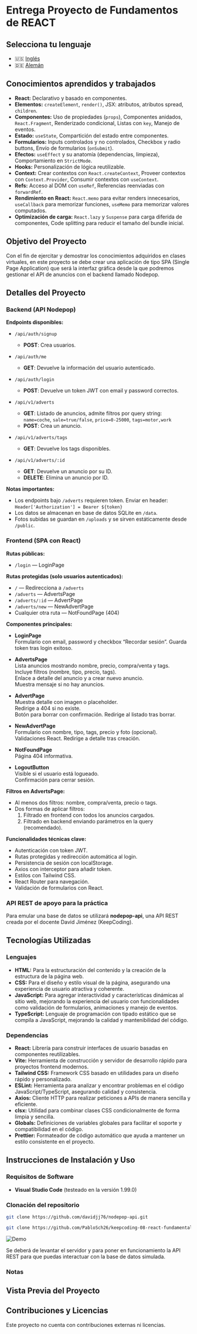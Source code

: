 # Entrega Proyecto de Fundamentos de REACT

## Selecciona tu lenguaje

- 🇺🇸 [Inglés](README.md)
- 🇩🇪 [Alemán](README.de.md)

<!-- ------------------------------------------------------------------------------------------- -->
## Conocimientos aprendidos y trabajados

- **React:** Declarativo y basado en componentes.
- **Elementos:** `createElement`, `render()`, JSX: atributos, atributos spread, `children`.
- **Componentes:** Uso de propiedades (`props`), Componentes anidados, `React.Fragment`, Renderizado condicional, Listas con `key`, Manejo de eventos.
- **Estado:** `useState`, Compartición del estado entre componentes.
- **Formularios:** Inputs controlados y no controlados, Checkbox y radio buttons, Envío de formularios (`onSubmit`).
- **Efectos:** `useEffect` y su anatomía (dependencias, limpieza), Comportamiento en `StrictMode`.
- **Hooks:** Personalización de lógica reutilizable.
- **Context:** Crear contextos con `React.createContext`, Proveer contextos con `Context.Provider`, Consumir contextos con `useContext`.
- **Refs:** Acceso al DOM con `useRef`, Referencias reenviadas con `forwardRef`.
- **Rendimiento en React:** `React.memo` para evitar renders innecesarios, `useCallback` para memorizar funciones, `useMemo` para memorizar valores computados.
- **Optimización de carga:** `React.lazy` y `Suspense` para carga diferida de componentes, Code splitting para reducir el tamaño del bundle inicial.

<!-- ------------------------------------------------------------------------------------------- -->
## Objetivo del Proyecto

Con el fin de ejercitar y demostrar los conocimientos adquiridos en clases virtuales, en este proyecto se debe crear una aplicación de tipo SPA (Single Page Application) que será la interfaz gráfica desde la que podremos gestionar el API de anuncios con el backend llamado Nodepop.

<!-- ------------------------------------------------------------------------------------------- -->
## Detalles del Proyecto

### Backend (API Nodepop)

**Endpoints disponibles:**

- `/api/auth/signup`  
  - **POST**: Crea usuarios.

- `/api/auth/me`  
  - **GET**: Devuelve la información del usuario autenticado.

- `/api/auth/login`  
  - **POST**: Devuelve un token JWT con email y password correctos.

- `/api/v1/adverts`  
  - **GET**: Listado de anuncios, admite filtros por query string:  
    `name=coche`, `sale=true/false`, `price=0-25000`, `tags=motor,work`  
  - **POST**: Crea un anuncio.

- `/api/v1/adverts/tags`  
  - **GET**: Devuelve los tags disponibles.

- `/api/v1/adverts/:id`  
  - **GET**: Devuelve un anuncio por su ID.  
  - **DELETE**: Elimina un anuncio por ID.

**Notas importantes:**

- Los endpoints bajo `/adverts` requieren token. Enviar en header:
  `Header['Authorization'] = Bearer ${token}`  
- Los datos se almacenan en base de datos SQLite en `/data`.  
- Fotos subidas se guardan en `/uploads` y se sirven estáticamente desde `/public`.  

### Frontend (SPA con React)

**Rutas públicas:**

- `/login` — LoginPage

**Rutas protegidas (solo usuarios autenticados):**

- `/` — Redirecciona a `/adverts`  
- `/adverts` — AdvertsPage  
- `/adverts/:id` — AdvertPage  
- `/adverts/new` — NewAdvertPage  
- Cualquier otra ruta — NotFoundPage (404)

**Componentes principales:**

- **LoginPage**  
  Formulario con email, password y checkbox “Recordar sesión”. Guarda token tras login exitoso.

- **AdvertsPage**  
  Lista anuncios mostrando nombre, precio, compra/venta y tags.  
  Incluye filtros (nombre, tipo, precio, tags).  
  Enlace a detalle del anuncio y a crear nuevo anuncio.  
  Muestra mensaje si no hay anuncios.

- **AdvertPage**  
  Muestra detalle con imagen o placeholder.  
  Redirige a 404 si no existe.  
  Botón para borrar con confirmación. Redirige al listado tras borrar.

- **NewAdvertPage**  
  Formulario con nombre, tipo, tags, precio y foto (opcional).  
  Validaciones React. Redirige a detalle tras creación.

- **NotFoundPage**  
  Página 404 informativa.

- **LogoutButton**  
  Visible si el usuario está logueado.  
  Confirmación para cerrar sesión.

**Filtros en AdvertsPage:**

- Al menos dos filtros: nombre, compra/venta, precio o tags.  
- Dos formas de aplicar filtros:  
  1. Filtrado en frontend con todos los anuncios cargados.  
  2. Filtrado en backend enviando parámetros en la query (recomendado).

**Funcionalidades técnicas clave:**

- Autenticación con token JWT.  
- Rutas protegidas y redirección automática al login.  
- Persistencia de sesión con localStorage.  
- Axios con interceptor para añadir token.  
- Estilos con Tailwind CSS.  
- React Router para navegación.  
- Validación de formularios con React.

### API REST de apoyo para la práctica

Para emular una base de datos se utilizará **nodepop-api**, una API REST creada por el docente David Jiménez (KeepCoding).

<!-- ------------------------------------------------------------------------------------------- -->
## Tecnologías Utilizadas

### Lenguajes

- **HTML:** Para la estructuración del contenido y la creación de la estructura de la página web.
- **CSS:** Para el diseño y estilo visual de la página, asegurando una experiencia de usuario atractiva y coherente.
- **JavaScript:** Para agregar interactividad y características dinámicas al sitio web, mejorando la experiencia del usuario con funcionalidades como validación de formularios, animaciones y manejo de eventos.
- **TypeScript:** Lenguaje de programación con tipado estático que se compila a JavaScript, mejorando la calidad y mantenibilidad del código.

### Dependencias

- **React:** Librería para construir interfaces de usuario basadas en componentes reutilizables.
- **Vite:** Herramienta de construcción y servidor de desarrollo rápido para proyectos frontend modernos.
- **Tailwind CSS:** Framework CSS basado en utilidades para un diseño rápido y personalizado.
- **ESLint:** Herramienta para analizar y encontrar problemas en el código JavaScript/TypeScript, asegurando calidad y consistencia.
- **Axios:** Cliente HTTP para realizar peticiones a APIs de manera sencilla y eficiente.
- **clsx:** Utilidad para combinar clases CSS condicionalmente de forma limpia y sencilla.
- **Globals:** Definiciones de variables globales para facilitar el soporte y compatibilidad en el código.
- **Prettier:** Formateador de código automático que ayuda a mantener un estilo consistente en el proyecto.

<!-- ------------------------------------------------------------------------------------------- -->
## Instrucciones de Instalación y Uso

### Requisitos de Software

- **Visual Studio Code** (testeado en la versión 1.99.0)

### Clonación del repositorio

```bash
git clone https://github.com/davidjj76/nodepop-api.git
```

```bash
git clone https://github.com/PabloSch26/keepcoding-08-react-fundamentals.git
```

![Demo](https://github.com/PabloSch26/pablo-abaroa-schilling/blob/main/etc/clone-repository-visual-studio-code.gif)

Se deberá de levantar el servidor y para poner en funcionamiento la API REST para que puedas interactuar con la base de datos simulada.

### Notas

<!-- ------------------------------------------------------------------------------------------- -->
## Vista Previa del Proyecto

<!-- ------------------------------------------------------------------------------------------- -->

## Contribuciones y Licencias

Este proyecto no cuenta con contribuciones externas ni licencias.
